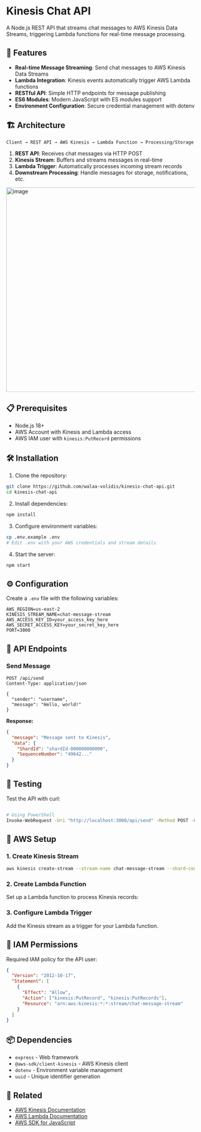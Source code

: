 # Kinesis Chat API

A Node.js REST API that streams chat messages to AWS Kinesis Data Streams, triggering Lambda functions for real-time message processing.

## 🚀 Features

- **Real-time Message Streaming**: Send chat messages to AWS Kinesis Data Streams
- **Lambda Integration**: Kinesis events automatically trigger AWS Lambda functions
- **RESTful API**: Simple HTTP endpoints for message publishing
- **ES6 Modules**: Modern JavaScript with ES modules support
- **Environment Configuration**: Secure credential management with dotenv

## 🏗️ Architecture

```
Client → REST API → AWS Kinesis → Lambda Function → Processing/Storage

```

1. **REST API**: Receives chat messages via HTTP POST
2. **Kinesis Stream**: Buffers and streams messages in real-time
3. **Lambda Trigger**: Automatically processes incoming stream records
4. **Downstream Processing**: Handle messages for storage, notifications, etc.

<img width="1281" height="545" alt="image" src="https://github.com/user-attachments/assets/dc10cced-cb81-4370-8e4d-9aa551da739c" />


## 📋 Prerequisites

- Node.js 18+
- AWS Account with Kinesis and Lambda access
- AWS IAM user with `kinesis:PutRecord` permissions

## 🛠️ Installation

1. Clone the repository:

```bash
git clone https://github.com/walaa-volidis/kinesis-chat-api.git
cd kinesis-chat-api
```

2. Install dependencies:

```bash
npm install
```

3. Configure environment variables:

```bash
cp .env.example .env
# Edit .env with your AWS credentials and stream details
```

4. Start the server:

```bash
npm start
```

## ⚙️ Configuration

Create a `.env` file with the following variables:

```env
AWS_REGION=us-east-2
KINESIS_STREAM_NAME=chat-message-stream
AWS_ACCESS_KEY_ID=your_access_key_here
AWS_SECRET_ACCESS_KEY=your_secret_key_here
PORT=3000
```

## 📡 API Endpoints

### Send Message

```http
POST /api/send
Content-Type: application/json

{
  "sender": "username",
  "message": "Hello, world!"
}
```

**Response:**

```json
{
  "message": "Message sent to Kinesis",
  "data": {
    "ShardId": "shardId-000000000000",
    "SequenceNumber": "49642..."
  }
}
```

## 🧪 Testing

Test the API with curl:

```bash

# Using PowerShell
Invoke-WebRequest -Uri "http://localhost:3000/api/send" -Method POST -Headers @{"Content-Type"="application/json"} -Body '{"sender":"walaa","message":"Hello from Walaa!"}'
```

## 🔧 AWS Setup

### 1. Create Kinesis Stream

```bash
aws kinesis create-stream --stream-name chat-message-stream --shard-count 1
```

### 2. Create Lambda Function

Set up a Lambda function to process Kinesis records:


### 3. Configure Lambda Trigger

Add the Kinesis stream as a trigger for your Lambda function.

## 🔐 IAM Permissions

Required IAM policy for the API user:

```json
{
  "Version": "2012-10-17",
  "Statement": [
    {
      "Effect": "Allow",
      "Action": ["kinesis:PutRecord", "kinesis:PutRecords"],
      "Resource": "arn:aws:kinesis:*:*:stream/chat-message-stream"
    }
  ]
}
```

## 📦 Dependencies

- `express` - Web framework
- `@aws-sdk/client-kinesis` - AWS Kinesis client
- `dotenv` - Environment variable management
- `uuid` - Unique identifier generation


## 🔗 Related

- [AWS Kinesis Documentation](https://docs.aws.amazon.com/kinesis/)
- [AWS Lambda Documentation](https://docs.aws.amazon.com/lambda/)
- [AWS SDK for JavaScript](https://docs.aws.amazon.com/sdk-for-javascript/)
